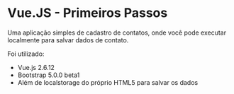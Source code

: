 # Vue.JS - Primeiros Passos
Uma aplicação simples de cadastro de contatos, onde você pode executar localmente para salvar dados de contato.

Foi utilizado:
- Vue.js 2.6.12
- Bootstrap 5.0.0 beta1
- Além de localstorage do próprio HTML5 para salvar os dados
